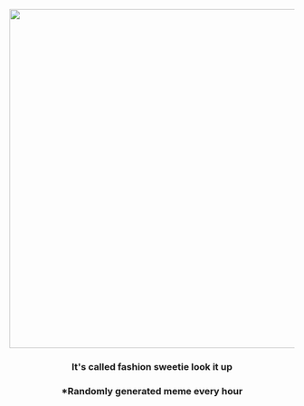 <p align="center">
        <img src="https://i.redd.it/n2jrflg0ezv81.gif" width="600" height="600">
        </p>
        <h3 align="center">It's called fashion sweetie look it up</h3>
        <h3 align="center">*Randomly generated meme every hour</h3>
    